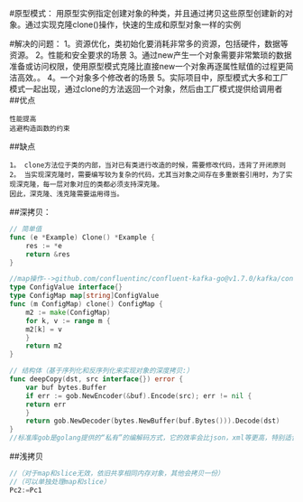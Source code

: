 #原型模式：
    用原型实例指定创建对象的种类，并且通过拷贝这些原型创建新的对象。通过实现克隆clone()操作，快速的生成和原型对象一样的实例

#解决的问题：
    1。资源优化，类初始化要消耗非常多的资源，包括硬件，数据等资源。
    2。性能和安全要求的场景
    3。通过new产生一个对象需要非常繁琐的数据准备或访问权限，使用原型模式克隆比直接new一个对象再逐属性赋值的过程更简洁高效。。
    4。一个对象多个修改者的场景
    5。实际项目中，原型模式大多和工厂模式一起出现，通过clone的方法返回一个对象，然后由工厂模式提供给调用者
##优点

    性能提高
    逃避构造函数的约束
##缺点

    1。 clone方法位于类的内部，当对已有类进行改造的时候，需要修改代码，违背了开闭原则
    2。 当实现深克隆时，需要编写较为复杂的代码，尤其当对象之间存在多重嵌套引用时，为了实现深克隆，每一层对象对应的类都必须支持深克隆。
    因此，深克隆、浅克隆需要运用得当。
##深拷贝：

```go
// 简单值
func (e *Example) Clone() *Example {
    res := *e
    return &res
}

//map操作-->github.com/confluentinc/confluent-kafka-go@v1.7.0/kafka/config.go
type ConfigValue interface{}
type ConfigMap map[string]ConfigValue
func (m ConfigMap) clone() ConfigMap {
    m2 := make(ConfigMap)
    for k, v := range m {
    m2[k] = v
    }
    return m2
}

// 结构体（基于序列化和反序列化来实现对象的深度拷贝:）
func deepCopy(dst, src interface{}) error {
    var buf bytes.Buffer
    if err := gob.NewEncoder(&buf).Encode(src); err != nil {
    return err
    }
    return gob.NewDecoder(bytes.NewBuffer(buf.Bytes())).Decode(dst)
}
//标准库gob是golang提供的“私有”的编解码方式，它的效率会比json，xml等更高，特别适合在Go语言程序间传递数据。
```

##浅拷贝
```go
//（对于map和slice无效，依旧共享相同内存对象，其他会拷贝一份）
//（可以单独处理map和slice）
Pc2:=Pc1
```

